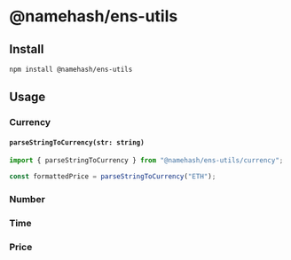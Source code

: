 # @namehash/ens-utils

## Install

```bash
npm install @namehash/ens-utils
```

## Usage

### Currency

#### `parseStringToCurrency(str: string)`

```ts
import { parseStringToCurrency } from "@namehash/ens-utils/currency";

const formattedPrice = parseStringToCurrency("ETH");
```

### Number

### Time

### Price
